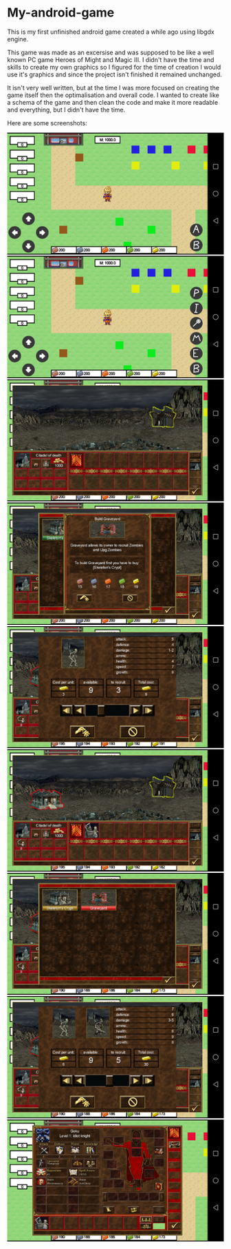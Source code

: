 # My-android-game
This is my first unfinished android game created a while ago using libgdx engine.

This game was made as an excersise and was supposed to be like a well known PC game Heroes of Might and Magic III. 
I didn't have the time and skills to create my own graphics so I figured for the time of creation I would use it's graphics and since the 
project isn't finished it remained unchanged. 

It isn't very well written, but at the time I was more focused on creating the game itself then the optimalisation and overall code.
I wanted to create like a schema of the game and then clean the code and make it more readable and everything, but I didn't have the time.

Here are some screenshots:

![Starting point](./images/example.png)
![Menu expanded](./images/example2.png)
![Castle view](./images/example3.png)
![Building graveyard](./images/example4.png)
![Recruiting skeletons](./images/example5.png)
![Castle view with units](./images/example6.png)
![Buildings view](./images/example7.png)
![Recruiting upgraded skeletons](./images/example8.png)
![Hero view](./images/example9.png)

